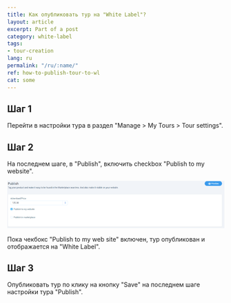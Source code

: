 ```yaml
---
title: Как опубликовать тур на "White Label"?
layout: article
excerpt: Part of a post
category: white-label
tags:
- tour-creation
lang: ru
permalink: "/ru/:name/"
ref: how-to-publish-tour-to-wl
cat: some
---
```


## **Шаг 1**

Перейти в настройки тура в раздел "Manage > My Tours > Tour settings".

## **Шаг 2**

На последнем шаге, в "Publish", включить checkbox "Publish to my website".

![How_to_publish_a_tour_to_wl1](/assets/images/how_to_publish_a_tour_to_wl1.png)

Пока чекбокс "Publish to my web site" включен, тур опубликован и отображается на "White Label".

## **Шаг 3**

Опубликовать тур по клику на кнопку "Save" на последнем шаге настройки тура "Publish".